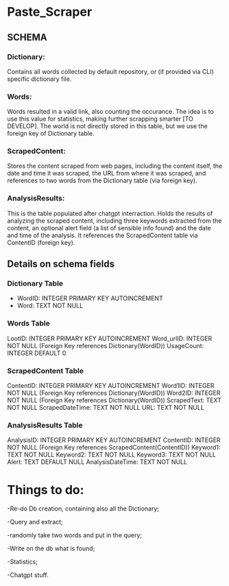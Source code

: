 # Paste_Scraper

## SCHEMA
### Dictionary: 
Contains all words collected by default repository, or (if provided via CLI) specific dictionary file.
### Words: 
Words resulted in a valid link, also counting the occurance. The idea is to use this value for statistics, making further scrapping smarter [TO DEVELOP]. The world is not directly stored in this table, but we use the foreign key of Dictionary table.
### ScrapedContent: 
Stores the content scraped from web pages, including the content itself, the date and time it was scraped, the URL from where it was scraped, and references to two words from the Dictionary table (via foreign key).
### AnalysisResults: 
This is the table populated after chatgpt interraction.
Holds the results of analyzing the scraped content, including three keywords extracted from the content, an optional alert field (a list of sensible info found) and the date and time of the analysis. It references the ScrapedContent table via ContentID (foreign key).

## Details on schema fields
### Dictionary Table
* WordID: INTEGER PRIMARY KEY AUTOINCREMENT
* Word: TEXT NOT NULL

### Words Table
LootID: INTEGER PRIMARY KEY AUTOINCREMENT
Word_urlID: INTEGER NOT NULL (Foreign Key references Dictionary(WordID))
UsageCount: INTEGER DEFAULT 0

### ScrapedContent Table
ContentID: INTEGER PRIMARY KEY AUTOINCREMENT
Word1ID: INTEGER NOT NULL (Foreign Key references Dictionary(WordID))
Word2ID: INTEGER NOT NULL (Foreign Key references Dictionary(WordID))
ScrapedText: TEXT NOT NULL
ScrapedDateTime: TEXT NOT NULL
URL: TEXT NOT NULL

### AnalysisResults Table
AnalysisID: INTEGER PRIMARY KEY AUTOINCREMENT
ContentID: INTEGER NOT NULL (Foreign Key references ScrapedContent(ContentID))
Keyword1: TEXT NOT NULL
Keyword2: TEXT NOT NULL
Keyword3: TEXT NOT NULL
Alert: TEXT DEFAULT NULL
AnalysisDateTime: TEXT NOT NULL

# Things to do:

-Re-do Db creation, containing also all the Dictionary;

-Query and extract;

-randomly take two words and put in the query;

-Write on the db what is found;

-Statistics;

-Chatgpt stuff.
